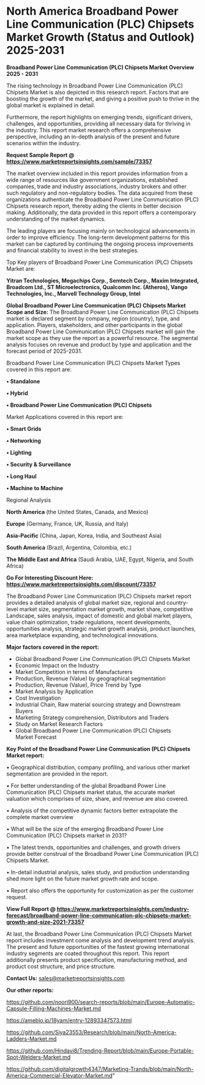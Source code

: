 # North America Broadband Power Line Communication (PLC) Chipsets Market Growth (Status and Outlook) 2025-2031

<Strong> Broadband Power Line Communication (PLC) Chipsets Market Overview 2025 - 2031</strong>

The rising technology in Broadband Power Line Communication (PLC) Chipsets Market is also depicted in this research report. Factors that are boosting the growth of the market, and giving a positive push to thrive in the global market is explained in detail.

Furthermore, the report highlights on emerging trends, significant drivers, challenges, and opportunities, providing all necessary data for thriving in the industry. This report market research offers a comprehensive perspective, including an in-depth analysis of the present and future scenarios within the industry.

<strong>Request Sample Report @ <a href=https://www.marketreportsinsights.com/sample/73357>https://www.marketreportsinsights.com/sample/73357</a></strong>

The market overview included in this report provides information from a wide range of resources like government organizations, established companies, trade and industry associations, industry brokers and other such regulatory and non-regulatory bodies. The data acquired from these organizations authenticate the Broadband Power Line Communication (PLC) Chipsets research report, thereby aiding the clients in better decision making. Additionally, the data provided in this report offers a contemporary understanding of the market dynamics.

The leading players are focusing mainly on technological advancements in order to improve efficiency. The long-term development patterns for this market can be captured by continuing the ongoing process improvements and financial stability to invest in the best strategies.

Top Key players of Broadband Power Line Communication (PLC) Chipsets Market are:

<strong>Yitran Technologies, Megachips Corp., Semtech Corp., Maxim Integrated, Broadcom Ltd., ST Microelectronics, Qualcomm Inc. (Atheros), Vango Technologies, Inc., Marvell Technology Group, Intel</strong>

<strong><b>Global Broadband Power Line Communication (PLC) Chipsets Market Scope and Size:</b></strong>
The Broadband Power Line Communication (PLC) Chipsets market is declared segment by company, region (country), type, and application. Players, stakeholders, and other participants in the global Broadband Power Line Communication (PLC) Chipsets market will gain the market scope as they use the report as a powerful resource. The segmental analysis focuses on revenue and product by type and application and the forecast period of 2025-2031.

Broadband Power Line Communication (PLC) Chipsets Market Types covered in this report are:

<strong>• Standalone

• Hybrid

• Broadband Power Line Communication (PLC) Chipsets</strong>

Market Applications covered in this report are:

<strong>• Smart Grids

• Networking

• Lighting

• Security & Surveillance

• Long Haul

• Machine to Machine</strong> 

Regional Analysis

<strong>North America</strong> (the United States, Canada, and Mexico)

<strong>Europe</strong> (Germany, France, UK, Russia, and Italy)

<strong>Asia-Pacific</strong> (China, Japan, Korea, India, and Southeast Asia)

<strong>South America</strong> (Brazil, Argentina, Colombia, etc.)

<strong>The Middle East and Africa</strong> (Saudi Arabia, UAE, Egypt, Nigeria, and South Africa)

<strong>Go For Interesting Discount Here: <a href=https://www.marketreportsinsights.com/discount/73357>https://www.marketreportsinsights.com/discount/73357</a></strong>

The Broadband Power Line Communication (PLC) Chipsets market report provides a detailed analysis of global market size, regional and country-level market size, segmentation market growth, market share, competitive Landscape, sales analysis, impact of domestic and global market players, value chain optimization, trade regulations, recent developments, opportunities analysis, strategic market growth analysis, product launches, area marketplace expanding, and technological innovations.

<strong><b>Major factors covered in the report:</b></strong>
<ul>
  <li>Global Broadband Power Line Communication (PLC) Chipsets Market </li>
  <li>Economic Impact on the Industry</li>
  <li>Market Competition in terms of Manufacturers</li>
  <li>Production, Revenue (Value) by geographical segmentation</li>
  <li>Production, Revenue (Value), Price Trend by Type</li>
  <li>Market Analysis by Application</li>
  <li>Cost Investigation</li>
  <li>Industrial Chain, Raw material sourcing strategy and Downstream Buyers</li>
  <li>Marketing Strategy comprehension, Distributors and Traders</li>
  <li>Study on Market Research Factors</li>
  <li>Global Broadband Power Line Communication (PLC) Chipsets Market Forecast</li>
</ul>

<strong><b>Key Point of the Broadband Power Line Communication (PLC) Chipsets Market report:</b></strong>

• Geographical distribution, company profiling, and various other market segmentation are provided in the report.

• For better understanding of the global Broadband Power Line Communication (PLC) Chipsets market status, the accurate market valuation which comprises of size, share, and revenue are also covered.

• Analysis of the competitive dynamic factors better extrapolate the complete market overview

• What will be the size of the emerging Broadband Power Line Communication (PLC) Chipsets market in 2031?

• The latest trends, opportunities and challenges, and growth drivers provide better construal of the Broadband Power Line Communication (PLC) Chipsets Market.

• In-detail industrial analysis, sales study, and production understanding shed more light on the future market growth rate and scope.

• Report also offers the opportunity for customization as per the customer request.

<strong><b>View Full Report @ <a href=https://www.marketreportsinsights.com/industry-forecast/broadband-power-line-communication-plc-chipsets-market-growth-and-size-2021-73357>https://www.marketreportsinsights.com/industry-forecast/broadband-power-line-communication-plc-chipsets-market-growth-and-size-2021-73357</a></b></strong>


At last, the Broadband Power Line Communication (PLC) Chipsets Market report includes investment come analysis and development trend analysis. The present and future opportunities of the fastest growing international industry segments are coated throughout this report. This report additionally presents product specification, manufacturing method, and product cost structure, and price structure.

<strong>Contact Us:</strong>
sales@marketreportsinsights.com

<strong>Our other reports:</strong>

<a href=https://github.com/noori900/search-reports/blob/main/Europe-Automatic-Capsule-Filling-Machines-Market.md>https://github.com/noori900/search-reports/blob/main/Europe-Automatic-Capsule-Filling-Machines-Market.md</a>

<a href=https://ameblo.jp/18yam/entry-12893347573.html>https://ameblo.jp/18yam/entry-12893347573.html</a>

<a href=https://github.com/Siya23553/Research/blob/main/North-America-Ladders-Market.md>https://github.com/Siya23553/Research/blob/main/North-America-Ladders-Market.md</a>

<a href=https://github.com/Hindavi8/Trending-Report/blob/main/Europe-Portable-Spot-Welders-Market.md>https://github.com/Hindavi8/Trending-Report/blob/main/Europe-Portable-Spot-Welders-Market.md</a>

<a href=https://github.com/digitalgrowth4347/Marketing-Trands/blob/main/North-America-Commercial-Elevator-Market.md>https://github.com/digitalgrowth4347/Marketing-Trands/blob/main/North-America-Commercial-Elevator-Market.md</a>"
